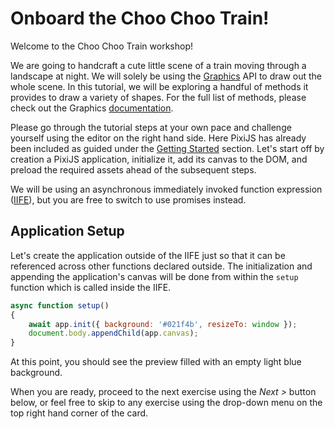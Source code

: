 # Onboard the Choo Choo Train!

Welcome to the Choo Choo Train workshop!

We are going to handcraft a cute little scene of a train moving through a landscape at night. We will solely be using the [Graphics](https://pixijs.com/guides/components/graphics) API to draw out the whole scene. In this tutorial, we will be exploring a handful of methods it provides to draw a variety of shapes. For the full list of methods, please check out the Graphics [documentation](https://pixijs.download/release/docs/PIXI.Graphics.html).

Please go through the tutorial steps at your own pace and challenge yourself using the editor on the right hand side. Here PixiJS has already been included as guided under the [Getting Started](/guides/basics/getting-started#loading-pixijs) section. Let's start off by creation a PixiJS application, initialize it, add its canvas to the DOM, and preload the required assets ahead of the subsequent steps.

We will be using an asynchronous immediately invoked function expression ([IIFE](https://developer.mozilla.org/en-US/docs/Glossary/IIFE)), but you are free to switch to use promises instead.

## Application Setup

Let's create the application outside of the IIFE just so that it can be referenced across other functions declared outside. The initialization and appending the application's canvas will be done from within the `setup` function which is called inside the IIFE.

```javascript
async function setup()
{
    await app.init({ background: '#021f4b', resizeTo: window });
    document.body.appendChild(app.canvas);
}
```

At this point, you should see the preview filled with an empty light blue background.

When you are ready, proceed to the next exercise using the _Next >_ button below, or feel free to skip to any exercise using the drop-down menu on the top right hand corner of the card.
